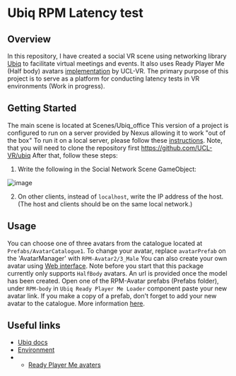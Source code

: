 # Ubiq RPM Latency test
## Overview
In this repository, I have created a social VR scene using networking library [Ubiq](https://github.com/UCL-VR/ubiq) to facilitate virtual meetings and events. It also uses Ready Player Me (Half body) avatars [implementation](https://github.com/UCL-VR/ubiq-avatars-readyplayerme) by UCL-VR.
The primary purpose of this project is to serve as a platform for conducting latency tests in VR environments (Work in progress).

## Getting Started
The main scene is located at Scenes/Ubiq_office
This version of a project is configured to run on a server provided by Nexus allowing it to work "out of the box"
To run it on a local server, please follow these [instructions](https://ucl-vr.github.io/ubiq/serversetup/). Note, that you will need to clone the repository first https://github.com/UCL-VR/ubiq
After that, follow these steps: 
1. Write the following in the Social Network Scene GameObject:

![image](https://github.com/sultanov0372/Ubiq_RPM_Latency_test/assets/60095737/435ffa1d-b0b1-4432-9ecc-f037de2403af)

2. On other clients, instead of `localhost`, write the IP address of the host. (The host and clients should be on the same local network.)

## Usage
You can choose one of three avatars from the catalogue  located at `Prefabs/AvatarCatalogue1`. To change your avatar, replace `avatarPrefab` on the 'AvatarManager' with `RPM-Avatar2/3_Male`
You can also create your own avatar using [Web interface](https://demo.readyplayer.me/avatar). Note before you start that this package currently only supports `HalfBody` avatars. 
An url is provided once the model has been created. Open one of the RPM-Avatar prefabs (Prefabs folder), under `RPM-body` in `Ubiq Ready Player Me Loader` component paste your new avatar link. If you make a copy of a prefab, don't forget to add your new avatar to the catalogue.
More information [here](https://github.com/UCL-VR/ubiq-avatars-readyplayerme).

## Useful links
- [Ubiq docs](https://ucl-vr.github.io/ubiq/)
- [Environment](https://assetstore.unity.com/packages/3d/environments/urban/pixel-modern-office-extras-225670)
- - [Ready Player Me avaters](https://readyplayer.me/)
